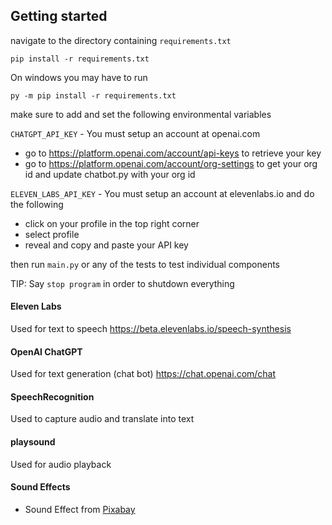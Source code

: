 ## Getting started
navigate to the directory containing `requirements.txt`
```
pip install -r requirements.txt
```

On windows you may have to run
```
py -m pip install -r requirements.txt
```

make sure to add and set the following environmental variables

`CHATGPT_API_KEY` - You must setup an account at openai.com 
- go to https://platform.openai.com/account/api-keys to retrieve your key
- go to https://platform.openai.com/account/org-settings to get your org id and update chatbot.py with your org id

`ELEVEN_LABS_API_KEY` - You must setup an account at elevenlabs.io and do the following
- click on your profile in the top right corner
- select profile
- reveal and copy and paste your API key 

then run `main.py` or any of the tests to test individual components

TIP: Say `stop program` in order to shutdown everything

#### Eleven Labs
Used for text to speech
https://beta.elevenlabs.io/speech-synthesis

#### OpenAI ChatGPT
Used for text generation (chat bot)
https://chat.openai.com/chat

#### SpeechRecognition
Used to capture audio and translate into text

#### playsound
Used for audio playback

#### Sound Effects
- Sound Effect from [Pixabay](https://pixabay.com/sound-effects/)